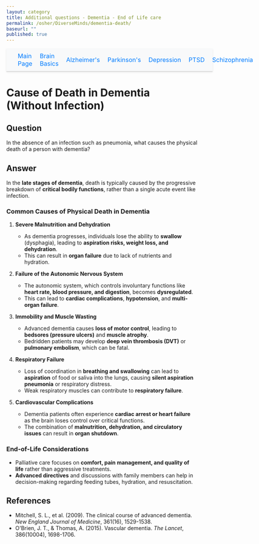 ```yaml
---
layout: category
title: Additional questions - Dementia - End of Life care
permalink: /osher/DiverseMinds/dementia-death/
baseurl: ""
published: true
---
```

<style>
.floating-nav {
  position: relative; /* No longer fixed */
  top: 0;
  left: 0;
  width: 100%; /* Full width of the page */
  background-color: #f8f9fa; /* Background color */
  border-bottom: 1px solid #ccc; /* Border at the bottom */
  padding: 10px 20px; /* Padding inside the bar */
  box-shadow: 0 2px 4px rgba(0, 0, 0, 0.1); /* Optional shadow */
  z-index: 1000;
  display: flex; /* Makes it horizontal */
  justify-content: space-around; /* Distribute links evenly */
  align-items: center; /* Center align the text vertically */
}

.floating-nav a {
  text-decoration: none;
  color: #007bff; /* Link color */
  font-size: 1rem;
  padding: 0 10px; /* Space around each link */
}

.floating-nav a:hover {
  color: #0056b3; /* Hover color */
  text-decoration: underline;
}
</style>
<div class="floating-nav">
  <a href="/osher/DiverseMinds/coursegoals/">Main Page</a>
  <a href="/osher/DiverseMinds/brainbasics/">Brain Basics</a>
  <a href="/osher/DiverseMinds/alzheimers/">Alzheimer's</a>
  <a href="/osher/DiverseMinds/parkinsons/">Parkinson's</a>
  <a href="/osher/DiverseMinds/depression/">Depression</a>
  <a href="/osher/DiverseMinds/ptsd/">PTSD</a>
  <a href="/osher/DiverseMinds/schizophrenia/">Schizophrenia</a>
</div>

# **Cause of Death in Dementia (Without Infection)**

## **Question**
In the absence of an infection such as pneumonia, what causes the physical death of a person with dementia?

## **Answer**
In the **late stages of dementia**, death is typically caused by the progressive breakdown of **critical bodily functions**, rather than a single acute event like infection.

### **Common Causes of Physical Death in Dementia**
1. **Severe Malnutrition and Dehydration**
   - As dementia progresses, individuals lose the ability to **swallow** (dysphagia), leading to **aspiration risks, weight loss, and dehydration**.
   - This can result in **organ failure** due to lack of nutrients and hydration.

2. **Failure of the Autonomic Nervous System**
   - The autonomic system, which controls involuntary functions like **heart rate, blood pressure, and digestion**, becomes **dysregulated**.
   - This can lead to **cardiac complications**, **hypotension**, and **multi-organ failure**.

3. **Immobility and Muscle Wasting**
   - Advanced dementia causes **loss of motor control**, leading to **bedsores (pressure ulcers)** and **muscle atrophy**.
   - Bedridden patients may develop **deep vein thrombosis (DVT)** or **pulmonary embolism**, which can be fatal.

4. **Respiratory Failure**
   - Loss of coordination in **breathing and swallowing** can lead to **aspiration** of food or saliva into the lungs, causing **silent aspiration pneumonia** or respiratory distress.
   - Weak respiratory muscles can contribute to **respiratory failure**.

5. **Cardiovascular Complications**
   - Dementia patients often experience **cardiac arrest or heart failure** as the brain loses control over critical functions.
   - The combination of **malnutrition, dehydration, and circulatory issues** can result in **organ shutdown**.

### **End-of-Life Considerations**
- Palliative care focuses on **comfort, pain management, and quality of life** rather than aggressive treatments.
- **Advanced directives** and discussions with family members can help in decision-making regarding feeding tubes, hydration, and resuscitation.

## **References**
- Mitchell, S. L., et al. (2009). The clinical course of advanced dementia. *New England Journal of Medicine*, 361(16), 1529-1538.
- O'Brien, J. T., & Thomas, A. (2015). Vascular dementia. *The Lancet*, 386(10004), 1698-1706.
